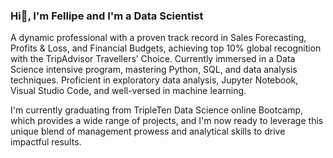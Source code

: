 ### Hi👋, I'm Fellipe and I'm a Data Scientist 

A dynamic professional with a proven track record in Sales Forecasting, Profits & Loss, and Financial Budgets, achieving top 10% global recognition with the TripAdvisor Travellers’ Choice.
Currently immersed in a Data Science intensive program, mastering Python, SQL, and data analysis techniques. Proficient in exploratory data analysis, Jupyter Notebook, Visual Studio Code, and well-versed in machine learning.

I'm currently graduating from TripleTen Data Science online Bootcamp, which provides a wide range of projects, and I'm now ready to leverage this unique blend of management prowess and analytical skills to drive impactful results.

<!--
**fellipegaio/fellipegaio** is a ✨ _special_ ✨ repository because its `README.md` (this file) appears on your GitHub profile.

Here are some ideas to get you started:

- 🔭 I’m currently working on ...
- 🌱 I’m currently learning ...
- 👯 I’m looking to collaborate on ...
- 🤔 I’m looking for help with ...
- 💬 Ask me about ...
- 📫 How to reach me: ...
- 😄 Pronouns: ...
- ⚡ Fun fact: ...
-->

